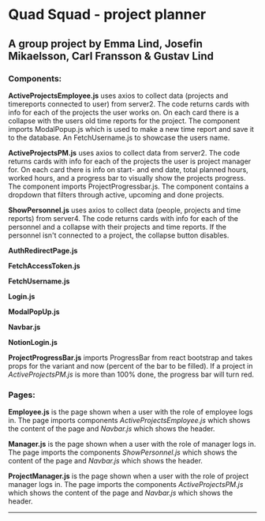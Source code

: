 # Quad Squad - project planner

## A group project by Emma Lind, Josefin Mikaelsson, Carl Fransson & Gustav Lind

### **Components:**

**ActiveProjectsEmployee.js** uses axios to collect data (projects and timereports connected to user) from server2. The code returns cards with info for each of the projects the user works on. On each card there is a collapse with the users old time reports for the project. The component imports ModalPopup.js which is used to make a new time report and save it to the database. An FetchUsername.js to showcase the users name.

**ActiveProjectsPM.js** uses axios to collect data from server2. The code returns cards with info for each of the projects the user is project manager for. On each card there is info on start- and end date, total planned hours, worked hours, and a progress bar to visually show the projects progress. The component imports ProjectProgressbar.js. The component contains a dropdown that filters through active, upcoming and done projects.

**ShowPersonnel.js** uses axios to collect data (people, projects and time reports) from server4. The code returns cards with info for each of the personnel and a collapse with their projects and time reports. If the personnel isn't connected to a project, the collapse button disables.

**AuthRedirectPage.js**

**FetchAccessToken.js**

**FetchUsername.js**

**Login.js**

**ModalPopUp.js**

**Navbar.js**

**NotionLogin.js**

**ProjectProgressBar.js** imports ProgressBar from react bootstrap and takes props for the variant and now (percent of the bar to be filled). If a project in _ActiveProjectsPM.js_ is more than 100% done, the progress bar will turn red.

### **Pages:**

**Employee.js** is the page shown when a user with the role of employee logs in. The page imports components _ActiveProjectsEmployee.js_ which shows the content of the page and _Navbar.js_ which shows the header.

**Manager.js** is the page shown when a user with the role of manager logs in. The page imports the components _ShowPersonnel.js_ which shows the content of the page and _Navbar.js_ which shows the header.

**ProjectManager.js** is the page shown when a user with the role of project manager logs in. The page imports the components _ActiveProjectsPM.js_ which shows the content of the page and _Navbar.js_ which shows the header.

---
